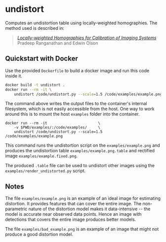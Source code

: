 undistort
=========

Computes an undistortion table using locally-weighted homographies.
The method used is described in:

> [_Locally-weighted Homographies for Calibration of Imaging Systems_](http://april.eecs.umich.edu/papers/details.php?name=ranganathan2014iros)<br/>
> Pradeep Ranganathan and Edwin Olson


Quickstart with Docker
----------------------

Use the provided `Dockerfile` to build a docker image and run this code
inside it.
```bash
docker build -t undistort .
docker run --rm -it \
    undistort /code/undistort.py --scale=1.5 /code/examples/example.png
```

The command above writes the output files to the container's internal
filesystem, which is not easily accessible from the host. One way to
work around this is to mount the host `examples` folder into the
container.
```
docker run --rm -it                       \
    -v $PWD/examples/:/code/examples/     \
    undistort /code/undistort.py --scale=1.5 /code/examples/example.png
```

This command runs the undistortion script on the `examples/example.png`
and produces the undistortion table `examples/example.png.table` and
rectified image `examples/example.fixed.png`.

The produced `.table` file can be used to undistort other images using
the `examples/render_undistorted.py` script.


Notes
-----

The file `examples/example.png` is an example of an ideal image for
estimating distortion. It provides features that can cover the entire
image. The non-parametric nature of the distortion model makes it
data-intensive -- the model is accurate near observed data points. Hence
an image with detections that covers the entire image produces better
models.

The file `examples/bad_example.png` is an example of an image that might
not produce a good distortion model.
